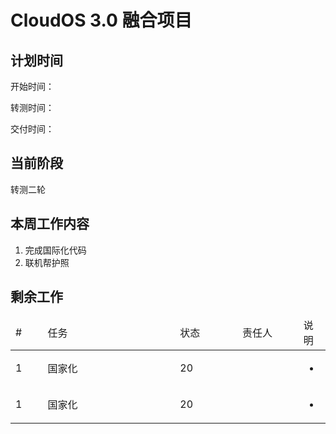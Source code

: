 # CloudOS 3.0 融合项目

## 计划时间
开始时间：<date-tag str="2019/9/11"></date-tag>

转测时间：<date-tag str="2019/10/30"></date-tag>

交付时间：<date-tag str="2019/11/11"></date-tag>

## 当前阶段

转测二轮

## 本周工作内容

1. 完成国际化代码
1. 联机帮护照

## 剩余工作
<table class="table table-bordered table-hover">
  <thead>
    <tr>
      <td width="50">#</td>
      <td width="300">任务</td>
      <td width="120">状态</td>
      <td width="120">责任人</td>
      <td>说明</td>
    </tr>
  </thead>
  <tbody>
    <tr class="success">
      <td>1</td>
      <td>国家化</td>
      <td>20</td>
      <td>
        <user-tag id="14699" show-photo="false"></user-tag>
      </td>
      <td>
        <ul>
          <li><date-tag str="2019/10/12"></date-tag></li>
        </ul>
      </td>
    </tr>
    <tr class="success">
      <td>1</td>
      <td>国家化</td>
      <td>20</td>
      <td>
        <user-tag name="wtt" show-photo="false"></user-tag>
      </td>
      <td>
        <ul>
          <li><date-tag str="2019/10/12"></date-tag></li>
        </ul>
      </td>
    </tr>
  </tbody>
</table>